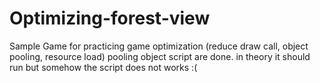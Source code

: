 # Optimizing-forest-view
Sample Game for practicing game optimization (reduce draw call, object pooling, resource load)
pooling object script are done. in theory it should run but somehow the script does not works :(
